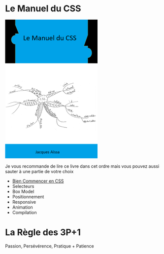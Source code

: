 # Le Manuel du CSS

<img src="cover.png" width="300">

Je vous recommande de lire ce livre dans cet ordre mais vous pouvez aussi sauter à une partie de votre choix

* [Bien Commencer en CSS](https://github.com/nazimboudeffa/handbook-css/tree/main/get-started)
* Selecteurs
* Box Model
* Positionnement
* Responsive
* Animation
* Compilation

# La Règle des 3P+1

Passion, Persévérence, Pratique + Patience
